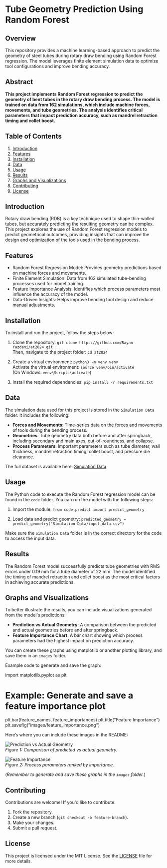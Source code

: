 # Tube Geometry Prediction Using Random Forest

## Overview

This repository provides a machine learning-based approach to predict the geometry of steel tubes during rotary draw bending using Random Forest regression. The model leverages finite element simulation data to optimize tool configurations and improve bending accuracy.

## Abstract

**This project implements Random Forest regression to predict the geometry of bent tubes in the rotary draw bending process. The model is trained on data from 162 simulations, which include machine forces, movements, and tube geometries. The analysis identifies critical parameters that impact prediction accuracy, such as mandrel retraction timing and collet boost.**

## Table of Contents

1. [Introduction](#introduction)
2. [Features](#features)
3. [Installation](#installation)
4. [Data](#data)
5. [Usage](#usage)
6. [Results](#results)
7. [Graphs and Visualizations](#graphs-and-visualizations)
8. [Contributing](#contributing)
9. [License](#license)

## Introduction

Rotary draw bending (RDB) is a key technique used to shape thin-walled tubes, but accurately predicting the resulting geometry can be complex. This project explores the use of Random Forest regression models to predict geometrical outcomes, providing insights that can improve the design and optimization of the tools used in the bending process.

## Features

- Random Forest Regression Model: Provides geometry predictions based on machine forces and movements.
- Finite Element Simulation: Data from 162 simulated tube-bending processes used for model training.
- Feature Importance Analysis: Identifies which process parameters most influence the accuracy of the model.
- Data-Driven Insights: Helps improve bending tool design and reduce manual adjustments.

## Installation

To install and run the project, follow the steps below:

1. Clone the repository: `git clone https://github.com/Rayan-Yazdani/at2024.git`  
   Then, navigate to the project folder: `cd at2024`

2. Create a virtual environment: `python3 -m venv venv`  
   Activate the virtual environment: `source venv/bin/activate`  
   (On Windows: `venv\Scripts\activate`)

3. Install the required dependencies: `pip install -r requirements.txt`

## Data

The simulation data used for this project is stored in the `Simulation Data` folder. It includes the following:

- **Forces and Movements**: Time-series data on the forces and movements of tools during the bending process.
- **Geometries**: Tube geometry data both before and after springback, including secondary and main axes, out-of-roundness, and collapse.
- **Process Parameters**: Important parameters such as tube diameter, wall thickness, mandrel retraction timing, collet boost, and pressure die clearance.

The full dataset is available here: [Simulation Data](Simulation%20Data/).

## Usage

The Python code to execute the Random Forest regression model can be found in the `code` folder. You can run the model with the following steps:

1. Import the module: `from code.predict import predict_geometry`

2. Load data and predict geometry: `predicted_geometry = predict_geometry("Simulation Data/input_data.csv")`

Make sure the `Simulation Data` folder is in the correct directory for the code to access the input data.

## Results

The Random Forest model successfully predicts tube geometries with RMS errors under 0.19 mm for a tube diameter of 22 mm. The model identified the timing of mandrel retraction and collet boost as the most critical factors in achieving accurate predictions.

## Graphs and Visualizations

To better illustrate the results, you can include visualizations generated from the model's predictions:

- **Prediction vs Actual Geometry**: A comparison between the predicted and actual geometries before and after springback.
- **Feature Importance Chart**: A bar chart showing which process parameters had the highest impact on prediction accuracy.

You can create these graphs using matplotlib or another plotting library, and save them in an `images` folder.

Example code to generate and save the graph:

import matplotlib.pyplot as plt

# Example: Generate and save a feature importance plot
plt.bar(feature_names, feature_importances)
plt.title("Feature Importance")
plt.savefig("images/feature_importance.png")

Here’s where you can include these images in the README:

![Prediction vs Actual Geometry](images/prediction_vs_actual.png)  
*Figure 1: Comparison of predicted vs actual geometry.*

![Feature Importance](images/feature_importance.png)  
*Figure 2: Process parameters ranked by importance.*

(*Remember to generate and save these graphs in the `images` folder.*)

## Contributing

Contributions are welcome! If you'd like to contribute:

1. Fork the repository.
2. Create a new branch (`git checkout -b feature-branch`).
3. Make your changes.
4. Submit a pull request.

## License

This project is licensed under the MIT License. See the [LICENSE](LICENSE) file for more details.
